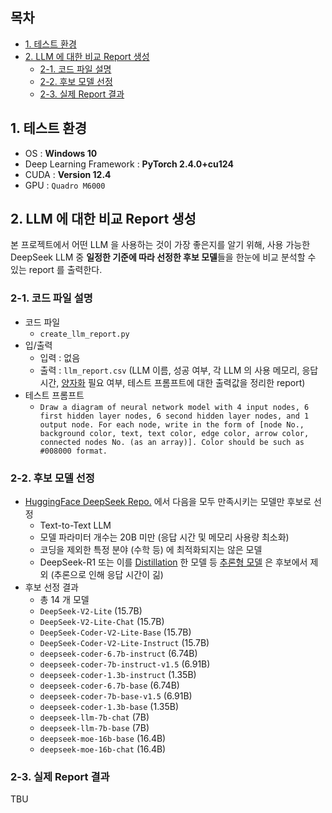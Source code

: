 ## 목차

* [1. 테스트 환경](#1-테스트-환경)
* [2. LLM 에 대한 비교 Report 생성](#2-llm-에-대한-비교-report-생성)
  * [2-1. 코드 파일 설명](#2-1-코드-파일-설명)
  * [2-2. 후보 모델 선정](#2-2-후보-모델-선정)
  * [2-3. 실제 Report 결과](#2-3-실제-report-결과)

## 1. 테스트 환경

* OS : **Windows 10**
* Deep Learning Framework : **PyTorch 2.4.0+cu124**
* CUDA : **Version 12.4**
* GPU : ```Quadro M6000``` 

## 2. LLM 에 대한 비교 Report 생성

본 프로젝트에서 어떤 LLM 을 사용하는 것이 가장 좋은지를 알기 위해, 사용 가능한 DeepSeek LLM 중 **일정한 기준에 따라 선정한 후보 모델**들을 한눈에 비교 분석할 수 있는 report 를 출력한다.

### 2-1. 코드 파일 설명

* 코드 파일
  * ```create_llm_report.py```
* 입/출력
  * 입력 : 없음
  * 출력 : ```llm_report.csv``` (LLM 이름, 성공 여부, 각 LLM 의 사용 메모리, 응답 시간, [양자화](https://github.com/WannaBeSuperteur/AI-study/blob/main/AI%20Basics/LLM%20Basics/LLM_%EA%B8%B0%EC%B4%88_Quantization.md) 필요 여부, 테스트 프롬프트에 대한 출력값을 정리한 report)
* 테스트 프롬프트
  * ```Draw a diagram of neural network model with 4 input nodes, 6 first hidden layer nodes, 6 second hidden layer nodes, and 1 output node. For each node, write in the form of [node No., background color, text, text color, edge color, arrow color, connected nodes No. (as an array)]. Color should be such as #008000 format.```

### 2-2. 후보 모델 선정

* [HuggingFace DeepSeek Repo.](https://huggingface.co/deepseek-ai) 에서 다음을 모두 만족시키는 모델만 후보로 선정
  * Text-to-Text LLM
  * 모델 파라미터 개수는 20B 미만 (응답 시간 및 메모리 사용량 최소화)
  * 코딩을 제외한 특정 분야 (수학 등) 에 최적화되지는 않은 모델
  * DeepSeek-R1 또는 이를 [Distillation](https://github.com/WannaBeSuperteur/AI-study/blob/main/AI%20Basics/Deep%20Learning%20Basics/%EB%94%A5%EB%9F%AC%EB%8B%9D_%EA%B8%B0%EC%B4%88_Knowledge_Distillation.md) 한 모델 등 [추론형 모델](https://github.com/WannaBeSuperteur/AI-study/blob/main/AI%20Basics/LLM%20Basics/LLM_%EA%B8%B0%EC%B4%88_%EC%B6%94%EB%A1%A0%ED%98%95_%EB%AA%A8%EB%8D%B8.md) 은 후보에서 제외 (추론으로 인해 응답 시간이 긺)
* 후보 선정 결과
  * 총 14 개 모델 
  * ```DeepSeek-V2-Lite``` (15.7B)
  * ```DeepSeek-V2-Lite-Chat``` (15.7B)
  * ```DeepSeek-Coder-V2-Lite-Base``` (15.7B)
  * ```DeepSeek-Coder-V2-Lite-Instruct``` (15.7B)
  * ```deepseek-coder-6.7b-instruct``` (6.74B)
  * ```deepseek-coder-7b-instruct-v1.5``` (6.91B)
  * ```deepseek-coder-1.3b-instruct``` (1.35B)
  * ```deepseek-coder-6.7b-base``` (6.74B)
  * ```deepseek-coder-7b-base-v1.5``` (6.91B)
  * ```deepseek-coder-1.3b-base``` (1.35B)
  * ```deepseek-llm-7b-chat``` (7B)
  * ```deepseek-llm-7b-base``` (7B)
  * ```deepseek-moe-16b-base``` (16.4B)
  * ```deepseek-moe-16b-chat``` (16.4B)

### 2-3. 실제 Report 결과

TBU